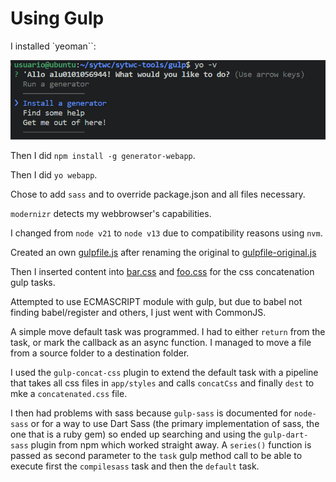 # Using Gulp

I installed `yeoman``:

![console yo -v command output](docs/yeoman%20generator%20installation%20proof.PNG)

Then I did `npm install -g generator-webapp`.

Then I did `yo webapp`.

Chose to add `sass` and to override package.json and all files necessary.

`modernizr` detects my webbrowser's capabilities.

I changed from `node v21` to `node v13` due to compatibility reasons using `nvm`.

Created an own [gulpfile.js](gulpfile.js) after renaming the original to [gulpfile-original.js](gulpfile-original.js)

Then I inserted content into [bar.css](app/styles/bar.css) and [foo.css](app/styles/foo.css) for the css concatenation gulp tasks.

Attempted to use ECMASCRIPT module with gulp, but due to babel not finding babel/register and others, I just went with CommonJS.

A simple move default task was programmed. I had to either `return` from the task, or mark the callback as an async function. I managed to move a file from a source folder to a destination folder.

I used the `gulp-concat-css` plugin to extend the default task with a pipeline that takes all css files in `app/styles` and calls `concatCss` and finally `dest` to mke a `concatenated.css` file.

I then had problems with sass because `gulp-sass` is documented for `node-sass` or for a way to use Dart Sass (the primary implementation of sass, the one that is a ruby gem) so ended up searching and using the `gulp-dart-sass` plugin from npm which worked straight away. A `series()` function is passed as second parameter to the `task` gulp method call to be able to execute first the `compilesass` task and then the `default` task.
